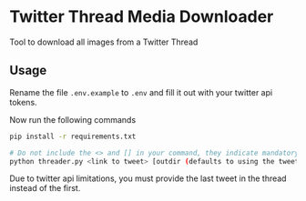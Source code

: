# Twitter Thread Media Downloader

Tool to download all images from a Twitter Thread

## Usage

Rename the file `.env.example` to `.env` and fill it out with your twitter api tokens.

Now run the following commands

```bash
pip install -r requirements.txt

# Do not include the <> and [] in your command, they indicate mandatory (<>) and optional ([]) arguments.
python threader.py <link to tweet> [outdir (defaults to using the tweet ID as dirname)] [whether to create individual subfolders per tweet (y|n)]
```

Due to twitter api limitations, you must provide the last tweet in the thread instead of the first.
